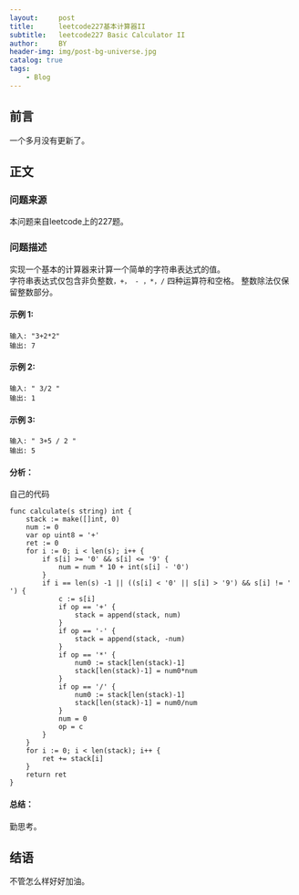 ```yaml
---
layout:     post
title:      leetcode227基本计算器II
subtitle:   leetcode227 Basic Calculator II
author:     BY
header-img: img/post-bg-universe.jpg
catalog: true
tags:
    - Blog
---
```



## 前言

一个多月没有更新了。

## 正文

### 问题来源

本问题来自leetcode上的227题。

### 问题描述

实现一个基本的计算器来计算一个简单的字符串表达式的值。  
字符串表达式仅包含非负整数```，+， - ，*，/``` 四种运算符和空格。 整数除法仅保留整数部分。  

#### 示例 1:
```
输入: "3+2*2"
输出: 7
```
#### 示例 2:
```
输入: " 3/2 "
输出: 1
```
#### 示例 3:
```
输入: " 3+5 / 2 "
输出: 5
```

#### 分析：
自己的代码
```
func calculate(s string) int {
    stack := make([]int, 0)
    num := 0
    var op uint8 = '+'
    ret := 0
    for i := 0; i < len(s); i++ {
        if s[i] >= '0' && s[i] <= '9' {
            num = num * 10 + int(s[i] - '0')
        }
        if i == len(s) -1 || ((s[i] < '0' || s[i] > '9') && s[i] != ' ') {
            c := s[i] 
            if op == '+' {
                stack = append(stack, num)
            }
            if op == '-' {
                stack = append(stack, -num)
            }
            if op == '*' {
                num0 := stack[len(stack)-1] 
                stack[len(stack)-1] = num0*num
            }
            if op == '/' {
                num0 := stack[len(stack)-1] 
                stack[len(stack)-1] = num0/num
            }
            num = 0 
            op = c
        }
    }
    for i := 0; i < len(stack); i++ {
        ret += stack[i]
    }
    return ret
}
```

#### 总结：
勤思考。  

## 结语
不管怎么样好好加油。
